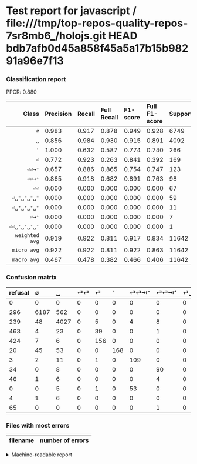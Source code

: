 # Test report for javascript / file:///tmp/top-repos-quality-repos-7sr8mb6_/holojs.git HEAD bdb7afb0d45a858f45a5a17b15b98291a96e7f13

### Classification report

PPCR: 0.880

| Class | Precision | Recall | Full Recall | F1-score | Full F1-score | Support | Full Support | PPCR |
|------:|:----------|:-------|:------------|:---------|:---------|:--------|:-------------|:-----|
| `∅` | 0.983| 0.917| 0.878| 0.949| 0.928| 6749| 7045| 0.958 |
| `␣` | 0.856| 0.984| 0.930| 0.915| 0.891| 4092| 4331| 0.945 |
| `'` | 1.000| 0.632| 0.587| 0.774| 0.740| 266| 286| 0.930 |
| `⏎` | 0.772| 0.923| 0.263| 0.841| 0.392| 169| 593| 0.285 |
| `⏎⏎⇥⁻` | 0.657| 0.886| 0.865| 0.754| 0.747| 123| 126| 0.976 |
| `⏎⏎⇥⁺` | 0.865| 0.918| 0.682| 0.891| 0.763| 98| 132| 0.742 |
| `⏎⏎` | 0.000| 0.000| 0.000| 0.000| 0.000| 67| 530| 0.126 |
| `⏎␣⁻␣⁻␣⁻␣⁻` | 0.000| 0.000| 0.000| 0.000| 0.000| 59| 59| 1.000 |
| `⏎␣⁺␣⁺␣⁺␣⁺` | 0.000| 0.000| 0.000| 0.000| 0.000| 11| 57| 0.193 |
| `⏎⇥⁺` | 0.000| 0.000| 0.000| 0.000| 0.000| 7| 11| 0.636 |
| `⏎⏎␣⁺␣⁺␣⁺␣⁺` | 0.000| 0.000| 0.000| 0.000| 0.000| 1| 66| 0.015 |
| `weighted avg` | 0.919| 0.922| 0.811| 0.917| 0.834| 11642| 13236| 0.880 |
| `micro avg` | 0.922| 0.922| 0.811| 0.922| 0.863| 11642| 13236| 0.880 |
| `macro avg` | 0.467| 0.478| 0.382| 0.466| 0.406| 11642| 13236| 0.880 |

### Confusion matrix

|refusal|  ∅| ␣| ⏎⏎| ⏎| '| ⏎⏎⇥⁻| ⏎⏎⇥⁺| ⏎␣⁺␣⁺␣⁺␣⁺| ⏎␣⁻␣⁻␣⁻␣⁻| ⏎⇥⁺| ⏎⏎␣⁺␣⁺␣⁺␣⁺| 
|:---|:---|:---|:---|:---|:---|:---|:---|:---|:---|:---|:---|
|0 |0 |0 |0 |0 |0 |0 |0 |0 |0 |0 |0 |
|296 |6187 |562 |0 |0 |0 |0 |0 |0 |0 |0 |0 |
|239 |48 |4027 |0 |5 |0 |4 |8 |0 |0 |0 |0 |
|463 |4 |23 |0 |39 |0 |0 |1 |0 |0 |0 |0 |
|424 |7 |6 |0 |156 |0 |0 |0 |0 |0 |0 |0 |
|20 |45 |53 |0 |0 |168 |0 |0 |0 |0 |0 |0 |
|3 |2 |11 |0 |1 |0 |109 |0 |0 |0 |0 |0 |
|34 |0 |8 |0 |0 |0 |0 |90 |0 |0 |0 |0 |
|46 |1 |6 |0 |0 |0 |0 |4 |0 |0 |0 |0 |
|0 |0 |5 |0 |1 |0 |53 |0 |0 |0 |0 |0 |
|4 |1 |6 |0 |0 |0 |0 |0 |0 |0 |0 |0 |
|65 |0 |0 |0 |0 |0 |0 |1 |0 |0 |0 |0 |

### Files with most errors

| filename | number of errors|
|:----:|:-----|

<details>
    <summary>Machine-readable report</summary>
```json
{
  "cl_report": {"\u0027": {"f1-score": 0.7741935483870968, "precision": 1.0, "recall": 0.631578947368421, "support": 266}, "macro avg": {"f1-score": 0.465867722071092, "precision": 0.4666060169401032, "recall": 0.47818598458175837, "support": 11642}, "micro avg": {"f1-score": 0.9222642157704861, "precision": 0.9222642157704861, "recall": 0.9222642157704861, "support": 11642}, "weighted avg": {"f1-score": 0.9170283520691531, "precision": 0.9187549359297602, "recall": 0.9222642157704861, "support": 11642}, "\u2205": {"f1-score": 0.9486353879178167, "precision": 0.9828435266084193, "recall": 0.9167284042080308, "support": 6749}, "\u23ce": {"f1-score": 0.8409703504043127, "precision": 0.7722772277227723, "recall": 0.9230769230769231, "support": 169}, "\u23ce\u21e5\u207a": {"f1-score": 0.0, "precision": 0.0, "recall": 0.0, "support": 7}, "\u23ce\u23ce": {"f1-score": 0.0, "precision": 0.0, "recall": 0.0, "support": 67}, "\u23ce\u23ce\u21e5\u207a": {"f1-score": 0.8910891089108911, "precision": 0.8653846153846154, "recall": 0.9183673469387755, "support": 98}, "\u23ce\u23ce\u21e5\u207b": {"f1-score": 0.754325259515571, "precision": 0.6566265060240963, "recall": 0.8861788617886179, "support": 123}, "\u23ce\u23ce\u2423\u207a\u2423\u207a\u2423\u207a\u2423\u207a": {"f1-score": 0.0, "precision": 0.0, "recall": 0.0, "support": 1}, "\u23ce\u2423\u207a\u2423\u207a\u2423\u207a\u2423\u207a": {"f1-score": 0.0, "precision": 0.0, "recall": 0.0, "support": 11}, "\u23ce\u2423\u207b\u2423\u207b\u2423\u207b\u2423\u207b": {"f1-score": 0.0, "precision": 0.0, "recall": 0.0, "support": 59}, "\u2423": {"f1-score": 0.9153312876463234, "precision": 0.8555343106012322, "recall": 0.9841153470185728, "support": 4092}},
  "cl_report_full": {"\u0027": {"f1-score": 0.7400881057268722, "precision": 1.0, "recall": 0.5874125874125874, "support": 286}, "macro avg": {"f1-score": 0.40550370046118156, "precision": 0.4666060169401032, "recall": 0.3823090118308343, "support": 13236}, "micro avg": {"f1-score": 0.8631722807299622, "precision": 0.9222642157704861, "recall": 0.8111967361740707, "support": 13236}, "weighted avg": {"f1-score": 0.8335939300819997, "precision": 0.8741597045330658, "recall": 0.8111967361740707, "support": 13236}, "\u2205": {"f1-score": 0.9275862068965516, "precision": 0.9828435266084193, "recall": 0.8782114975159687, "support": 7045}, "\u23ce": {"f1-score": 0.3924528301886792, "precision": 0.7722772277227723, "recall": 0.2630691399662732, "support": 593}, "\u23ce\u21e5\u207a": {"f1-score": 0.0, "precision": 0.0, "recall": 0.0, "support": 11}, "\u23ce\u23ce": {"f1-score": 0.0, "precision": 0.0, "recall": 0.0, "support": 530}, "\u23ce\u23ce\u21e5\u207a": {"f1-score": 0.7627118644067796, "precision": 0.8653846153846154, "recall": 0.6818181818181818, "support": 132}, "\u23ce\u23ce\u21e5\u207b": {"f1-score": 0.7465753424657534, "precision": 0.6566265060240963, "recall": 0.8650793650793651, "support": 126}, "\u23ce\u23ce\u2423\u207a\u2423\u207a\u2423\u207a\u2423\u207a": {"f1-score": 0.0, "precision": 0.0, "recall": 0.0, "support": 66}, "\u23ce\u2423\u207a\u2423\u207a\u2423\u207a\u2423\u207a": {"f1-score": 0.0, "precision": 0.0, "recall": 0.0, "support": 57}, "\u23ce\u2423\u207b\u2423\u207b\u2423\u207b\u2423\u207b": {"f1-score": 0.0, "precision": 0.0, "recall": 0.0, "support": 59}, "\u2423": {"f1-score": 0.8911263553883603, "precision": 0.8555343106012322, "recall": 0.9298083583468021, "support": 4331}},
  "ppcr": 0.8795708673315201
}
```
</details>
